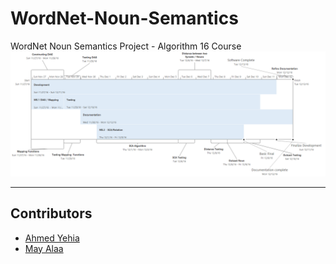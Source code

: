 # WordNet-Noun-Semantics
WordNet Noun Semantics Project - Algorithm 16 Course
![Alt text](/_others/_timeline.png?raw=true "Project Timeline")

---

## Contributors
- [Ahmed Yehia](https://github.com/Ahmed-YehiaGPEL)
- [May Alaa](https://github.com/megamayoy)
